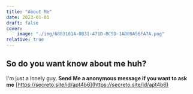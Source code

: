 ```yaml
---
title: "About Me"
date: 2023-01-01
draft: false
cover:
    image: "./img/6883161A-0B31-471D-BC5D-1AD89A56FA7A.png"
relative: true
---
```

## So do you want know about me huh?

I'm just a lonely guy.
**Send Me a anonymous message if you want to ask me**
[https://secreto.site/id/apt4b6](https://secreto.site/id/apt4b6)
